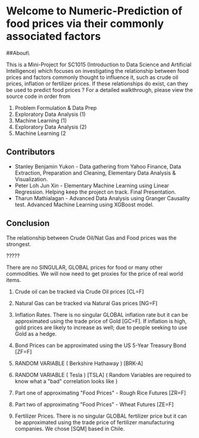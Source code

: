 # Welcome to Numeric-Prediction of food prices via their commonly associated factors

##About\

This is a Mini-Project for SC1015 (Introduction to Data Science and Artificial Intelligence) which focuses on investigating the relationship between food prices and factors commonly thought to influence it, such as crude oil prices, inflation or fertilizer prices. If these relationships do exist, can they be used to predict food prices ? For a detailed walkthrough, please view the source code in order from 
1. Problem Formulation & Data Prep
2. Exploratory Data Analysis (1)
3. Machine Learning (1)
4. Exploratory Data Analysis (2)
5. Machine Learning (2

## Contributors
- Stanley Benjamin Yukon - Data gathering from Yahoo Finance, Data Extraction, Preparation and Cleaning, Elementary Data Analysis & Visualization.
- Peter Loh Jun Xin  - Elementary Machine Learning using Linear Regression. Helping keep the project on track. Final Presentation.
-  Tharun Mathialagan - Advanced Data Analysis using Granger Causality test. Advanced Machine Learning using XGBoost model.

## Conclusion 
The relationship between Crude Oil/Nat Gas and Food prices was the strongest.

?????




There are no SINGULAR, GLOBAL prices for food or many other commodities. We will now need to get proxies for the price of real world items.

1. Crude oil can be tracked via Crude Oil prices [CL=F]
2. Natural Gas can be tracked via Natural Gas prices [NG=F]

3. Inflation Rates. There is no singular GLOBAL inflation rate but it can be approximated using the trade price of Gold [GC=F]. If inflation is high, gold prices are likely to increase as well; due to people seeking to use Gold as a hedge.

4. Bond Prices can be approximated using the US 5-Year Treasury Bond [ZF=F]
   
6. RANDOM VARIABLE ( Berkshire Hathaway ) [BRK-A]
7. RANDOM VARIABLE ( Tesla ) [TSLA]
( Random Variables are required to know what a "bad" correlation looks like )

8. Part one of approximating "Food Prices" - Rough Rice Futures [ZR=F]
9. Part two of approximating "Food Prices" - Wheat Futures [ZE=F]

10. Fertilizer Prices. There is no singular GLOBAL fertilizer price but it can be approximated using the trade price of fertilizer manufacturing companies. We chose [SQM] based in Chile.





